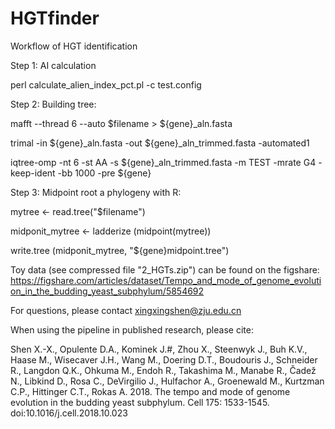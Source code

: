 # HGTfinder
Workflow of HGT identification

Step 1:
AI calculation 

perl calculate_alien_index_pct.pl -c test.config

Step 2:
Building tree:

mafft --thread 6 --auto $filename > ${gene}_aln.fasta

trimal -in ${gene}_aln.fasta -out ${gene}_aln_trimmed.fasta -automated1

iqtree-omp -nt 6 -st AA -s ${gene}_aln_trimmed.fasta -m TEST -mrate G4 -keep-ident -bb 1000 -pre ${gene}

Step 3: Midpoint root a phylogeny with R:

mytree <- read.tree("$filename")

midponit_mytree <- ladderize (midpoint(mytree))

write.tree (midponit_mytree, "${gene}midpoint.tree")


Toy data (see compressed file "2_HGTs.zip") can be found on the figshare: https://figshare.com/articles/dataset/Tempo_and_mode_of_genome_evolution_in_the_budding_yeast_subphylum/5854692

For questions, please contact xingxingshen@zju.edu.cn

When using the pipeline in published research, please cite:

Shen X.-X., Opulente D.A., Kominek J.#, Zhou X., Steenwyk J., Buh K.V., Haase M., Wisecaver J.H., Wang M., Doering D.T., Boudouris J., Schneider R., Langdon Q.K., Ohkuma M., Endoh R., Takashima M., Manabe R., Čadež N., Libkind D., Rosa C., DeVirgilio J., Hulfachor A., Groenewald M., Kurtzman C.P., Hittinger C.T., Rokas A. 2018. The tempo and mode of genome evolution in the budding yeast subphylum. Cell 175: 1533-1545. doi:10.1016/j.cell.2018.10.023
